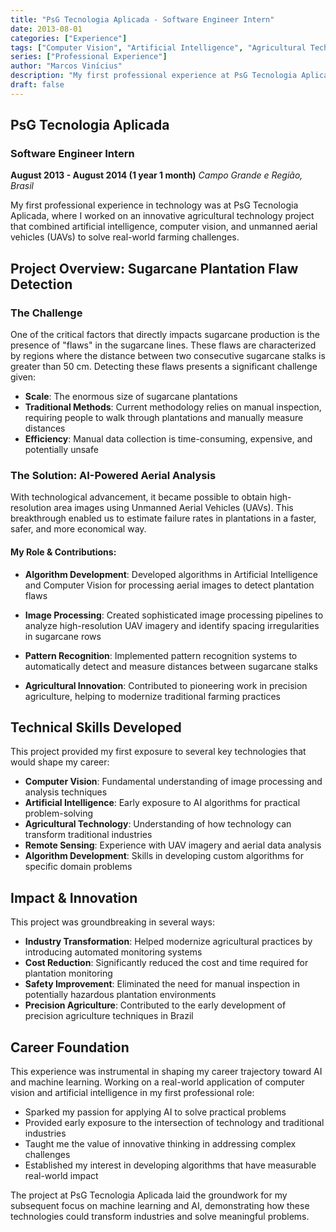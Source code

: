 ```yaml
---
title: "PsG Tecnologia Aplicada - Software Engineer Intern"
date: 2013-08-01
categories: ["Experience"]
tags: ["Computer Vision", "Artificial Intelligence", "Agricultural Technology", "Image Processing", "UAV"]
series: ["Professional Experience"]
author: "Marcos Vinícius"
description: "My first professional experience at PsG Tecnologia Aplicada developing AI and Computer Vision algorithms for agricultural applications using UAV imagery."
draft: false
---
```


## PsG Tecnologia Aplicada

### Software Engineer Intern
**August 2013 - August 2014 (1 year 1 month)**
*Campo Grande e Região, Brasil*

My first professional experience in technology was at PsG Tecnologia Aplicada, where I worked on an innovative agricultural technology project that combined artificial intelligence, computer vision, and unmanned aerial vehicles (UAVs) to solve real-world farming challenges.

## Project Overview: Sugarcane Plantation Flaw Detection

### The Challenge

One of the critical factors that directly impacts sugarcane production is the presence of "flaws" in the sugarcane lines. These flaws are characterized by regions where the distance between two consecutive sugarcane stalks is greater than 50 cm. Detecting these flaws presents a significant challenge given:

* **Scale**: The enormous size of sugarcane plantations
* **Traditional Methods**: Current methodology relies on manual inspection, requiring people to walk through plantations and manually measure distances
* **Efficiency**: Manual data collection is time-consuming, expensive, and potentially unsafe

### The Solution: AI-Powered Aerial Analysis

With technological advancement, it became possible to obtain high-resolution area images using Unmanned Aerial Vehicles (UAVs). This breakthrough enabled us to estimate failure rates in plantations in a faster, safer, and more economical way.

#### My Role & Contributions:

* **Algorithm Development**: Developed algorithms in Artificial Intelligence and Computer Vision for processing aerial images to detect plantation flaws

* **Image Processing**: Created sophisticated image processing pipelines to analyze high-resolution UAV imagery and identify spacing irregularities in sugarcane rows

* **Pattern Recognition**: Implemented pattern recognition systems to automatically detect and measure distances between sugarcane stalks

* **Agricultural Innovation**: Contributed to pioneering work in precision agriculture, helping to modernize traditional farming practices

## Technical Skills Developed

This project provided my first exposure to several key technologies that would shape my career:

* **Computer Vision**: Fundamental understanding of image processing and analysis techniques
* **Artificial Intelligence**: Early exposure to AI algorithms for practical problem-solving
* **Agricultural Technology**: Understanding of how technology can transform traditional industries
* **Remote Sensing**: Experience with UAV imagery and aerial data analysis
* **Algorithm Development**: Skills in developing custom algorithms for specific domain problems

## Impact & Innovation

This project was groundbreaking in several ways:

* **Industry Transformation**: Helped modernize agricultural practices by introducing automated monitoring systems
* **Cost Reduction**: Significantly reduced the cost and time required for plantation monitoring
* **Safety Improvement**: Eliminated the need for manual inspection in potentially hazardous plantation environments
* **Precision Agriculture**: Contributed to the early development of precision agriculture techniques in Brazil

## Career Foundation

This experience was instrumental in shaping my career trajectory toward AI and machine learning. Working on a real-world application of computer vision and artificial intelligence in my first professional role:

* Sparked my passion for applying AI to solve practical problems
* Provided early exposure to the intersection of technology and traditional industries
* Taught me the value of innovative thinking in addressing complex challenges
* Established my interest in developing algorithms that have measurable real-world impact

The project at PsG Tecnologia Aplicada laid the groundwork for my subsequent focus on machine learning and AI, demonstrating how these technologies could transform industries and solve meaningful problems.
